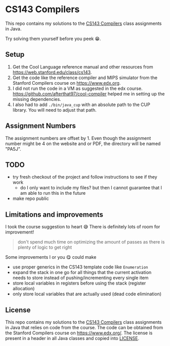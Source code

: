 # CS143 Compilers

This repo contains my solutions to the [CS143 Compilers](https://web.stanford.edu/class/cs143/)
class assignments in Java.

Try solving them yourself before you peek :grin:.

## Setup

1. Get the Cool Language reference manual and other resources from
   https://web.stanford.edu/class/cs143.
2. Get the code like the reference compiler and MIPS simulator from the Stanford Compilers course on
   https://www.edx.org.
3. I did not run the code in a VM as suggested in the edx course.
   https://github.com/afterthat97/cool-compiler helped me in setting up the missing dependencies.
4. I also had to add `./bin/java_cup` with an absolute path to the CUP library. You will need to
   adjust that path.

## Assignment Numbers

The assignment numbers are offset by 1. Even though the assignment number might be 4 on the website
and or PDF, the directory will be named "PA5J".

## TODO

* try fresh checkout of the project and follow instructions to see if they work
  * do I only want to include my files? but then I cannot guarantee that I am able to run this in
  the future
* make repo public

## Limitations and improvements

I took the course suggestion to heart 😅 There is definitely lots of room for improvement!
> don't spend much time on optimizing the amount of passes as there is plenty of logic to get right

Some improvements I or you :yum: could make
* use proper generics in the CS143 template code like `Enumeration`
* expand the stack in one go for all things that the current activation needs to store instead of
pushing/incrementing every single item
* store local variables in registers before using the stack (register allocation)
* only store local variables that are actually used (dead code elimination)

## License

This repo contains my solutions to the [CS143 Compilers](https://web.stanford.edu/class/cs143/)
class assignments in Java that relies on code from the course. The code can be obtained from the
Stanford Compilers course on https://www.edx.org/. The license is present in a header in all Java
classes and copied into [LICENSE](./LICENSE).

